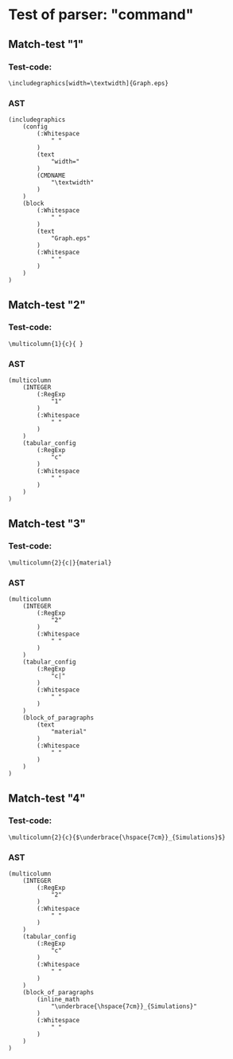

Test of parser: "command"
=========================


Match-test "1"
--------------

### Test-code:
    \includegraphics[width=\textwidth]{Graph.eps}

### AST
    (includegraphics
        (config
            (:Whitespace
                " "
            )
            (text
                "width="
            )
            (CMDNAME
                "\textwidth"
            )
        )
        (block
            (:Whitespace
                " "
            )
            (text
                "Graph.eps"
            )
            (:Whitespace
                " "
            )
        )
    )

Match-test "2"
--------------

### Test-code:
    \multicolumn{1}{c}{ }

### AST
    (multicolumn
        (INTEGER
            (:RegExp
                "1"
            )
            (:Whitespace
                " "
            )
        )
        (tabular_config
            (:RegExp
                "c"
            )
            (:Whitespace
                " "
            )
        )
    )

Match-test "3"
--------------

### Test-code:
    \multicolumn{2}{c|}{material}

### AST
    (multicolumn
        (INTEGER
            (:RegExp
                "2"
            )
            (:Whitespace
                " "
            )
        )
        (tabular_config
            (:RegExp
                "c|"
            )
            (:Whitespace
                " "
            )
        )
        (block_of_paragraphs
            (text
                "material"
            )
            (:Whitespace
                " "
            )
        )
    )

Match-test "4"
--------------

### Test-code:
    \multicolumn{2}{c}{$\underbrace{\hspace{7cm}}_{Simulations}$}

### AST
    (multicolumn
        (INTEGER
            (:RegExp
                "2"
            )
            (:Whitespace
                " "
            )
        )
        (tabular_config
            (:RegExp
                "c"
            )
            (:Whitespace
                " "
            )
        )
        (block_of_paragraphs
            (inline_math
                "\underbrace{\hspace{7cm}}_{Simulations}"
            )
            (:Whitespace
                " "
            )
        )
    )
